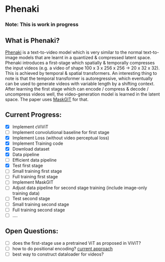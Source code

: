 # Phenaki
### Note: This is work in progress
## What is Phenaki?
[Phenaki](https://openreview.net/pdf?id=vOEXS39nOF) is a text-to-video model which is very similar to the normal text-to-image models that are learnt in a quantized & compressed latent space. Phenaki introduces a first-stage which spatially & temporally compresses the input videos (e.g. a video of shape 100 x 3 x 256 x 256 -> 20 x 32 x 32). This is achieved by temporal & spatial transformers. An interesting thing to note is that the temporal transformer is autoregressive, which eventually can be used to generate videos with variable length by a shifting context. After learning the first stage which can encode / compress & decode / uncompress videos well, the video-generation model is learned in the latent space. The paper uses [MaskGIT](https://arxiv.org/pdf/2202.04200) for that.

## Current Progress:
- [x] Implement cViViT
- [ ] Implement convolutional baseline for first stage
- [x] Implement Loss (without video perceptual loss)
- [x] Implement Training code
- [x] Download dataset
- [x] Data pipeline
- [ ] Efficient data pipeline
- [x] Test first stage
- [ ] Small training first stage
- [ ] Full training first stage
- [ ] Implement MaskGIT
- [ ] Adjust data pipeline for second stage training (include image-only training data)
- [ ] Test second stage
- [ ] Small training second stage
- [ ] Full training second stage
- [ ] ....

## Open Questions:
- [ ] does the first-stage use a pretrained ViT as proposed in ViViT?
- [ ] how to do positional encoding? [current approach](https://github.com/LAION-AI/phenaki/blob/main/vivq.py#L41)
- [ ] best way to construct dataloader for videos?
